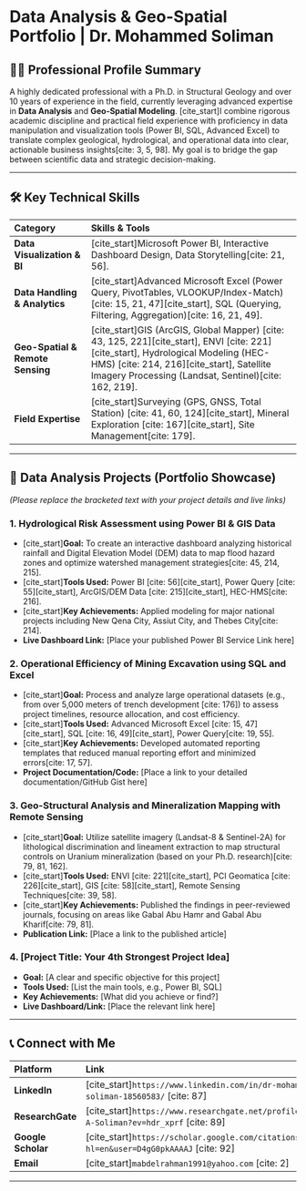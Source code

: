# Data Analysis & Geo-Spatial Portfolio | Dr. Mohammed Soliman

## 🧑‍💻 Professional Profile Summary

A highly dedicated professional with a Ph.D. in Structural Geology and over 10 years of experience in the field, currently leveraging advanced expertise in **Data Analysis** and **Geo-Spatial Modeling**. [cite_start]I combine rigorous academic discipline and practical field experience with proficiency in data manipulation and visualization tools (Power BI, SQL, Advanced Excel) to translate complex geological, hydrological, and operational data into clear, actionable business insights[cite: 3, 5, 98]. My goal is to bridge the gap between scientific data and strategic decision-making.

---

## 🛠️ Key Technical Skills

| Category | Skills & Tools |
| :--- | :--- |
| **Data Visualization & BI** | [cite_start]Microsoft Power BI, Interactive Dashboard Design, Data Storytelling[cite: 21, 56]. |
| **Data Handling & Analytics**| [cite_start]Advanced Microsoft Excel (Power Query, PivotTables, VLOOKUP/Index-Match) [cite: 15, 21, 47][cite_start], SQL (Querying, Filtering, Aggregation)[cite: 16, 21, 49]. |
| **Geo-Spatial & Remote Sensing** | [cite_start]GIS (ArcGIS, Global Mapper) [cite: 43, 125, 221][cite_start], ENVI [cite: 221][cite_start], Hydrological Modeling (HEC-HMS) [cite: 214, 216][cite_start], Satellite Imagery Processing (Landsat, Sentinel)[cite: 162, 219]. |
| **Field Expertise** | [cite_start]Surveying (GPS, GNSS, Total Station) [cite: 41, 60, 124][cite_start], Mineral Exploration [cite: 167][cite_start], Site Management[cite: 179]. |

---

## 🚀 Data Analysis Projects (Portfolio Showcase)

*(Please replace the bracketed text with your project details and live links)*

### **1. Hydrological Risk Assessment using Power BI & GIS Data**
* [cite_start]**Goal:** To create an interactive dashboard analyzing historical rainfall and Digital Elevation Model (DEM) data to map flood hazard zones and optimize watershed management strategies[cite: 45, 214, 215].
* [cite_start]**Tools Used:** Power BI [cite: 56][cite_start], Power Query [cite: 55][cite_start], ArcGIS/DEM Data [cite: 215][cite_start], HEC-HMS[cite: 216].
* [cite_start]**Key Achievements:** Applied modeling for major national projects including New Qena City, Assiut City, and Thebes City[cite: 214].
* **Live Dashboard Link:** [Place your published Power BI Service Link here]

### **2. Operational Efficiency of Mining Excavation using SQL and Excel**
* [cite_start]**Goal:** Process and analyze large operational datasets (e.g., from over 5,000 meters of trench development [cite: 176]) to assess project timelines, resource allocation, and cost efficiency.
* [cite_start]**Tools Used:** Advanced Microsoft Excel [cite: 15, 47][cite_start], SQL [cite: 16, 49][cite_start], Power Query[cite: 19, 55].
* [cite_start]**Key Achievements:** Developed automated reporting templates that reduced manual reporting effort and minimized errors[cite: 17, 57].
* **Project Documentation/Code:** [Place a link to your detailed documentation/GitHub Gist here]

### **3. Geo-Structural Analysis and Mineralization Mapping with Remote Sensing**
* [cite_start]**Goal:** Utilize satellite imagery (Landsat-8 & Sentinel-2A) for lithological discrimination and lineament extraction to map structural controls on Uranium mineralization (based on your Ph.D. research)[cite: 79, 81, 162].
* [cite_start]**Tools Used:** ENVI [cite: 221][cite_start], PCI Geomatica [cite: 226][cite_start], GIS [cite: 58][cite_start], Remote Sensing Techniques[cite: 39, 58].
* [cite_start]**Key Achievements:** Published the findings in peer-reviewed journals, focusing on areas like Gabal Abu Hamr and Gabal Abu Kharif[cite: 79, 81].
* **Publication Link:** [Place a link to the published article]

### **4. [Project Title: Your 4th Strongest Project Idea]**
* **Goal:** [A clear and specific objective for this project]
* **Tools Used:** [List the main tools, e.g., Power BI, SQL]
* **Key Achievements:** [What did you achieve or find?]
* **Live Dashboard/Link:** [Place the relevant link here]

---

## 📞 Connect with Me

| Platform | Link |
| :--- | :--- |
| **LinkedIn** | [cite_start]`https://www.linkedin.com/in/dr-mohammed-soliman-18560583/` [cite: 87] |
| **ResearchGate** | [cite_start]`https://www.researchgate.net/profile/Mohammed-A-Soliman?ev=hdr_xprf` [cite: 89] |
| **Google Scholar** | [cite_start]`https://scholar.google.com/citations?hl=en&user=D4gG0pkAAAAJ` [cite: 92] |
| **Email** | [cite_start]`mabdelrahman1991@yahoo.com` [cite: 2] |

---
